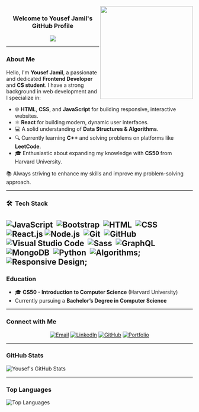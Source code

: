<img width="250" align="right" src="https://c.tenor.com/_DOBjnGspYAAAAAM/code-coding.gif">

<h3 align="center">
  Welcome to Yousef Jamil's GitHub Profile
</h3>

<p align="center">
  <a href="https://github.com/DenverCoder1/readme-typing-svg">
    <img src="https://readme-typing-svg.herokuapp.com/?lines=Frontend%20Developer%20%F0%9F%9A%80;JavaScript%20%26%20React%20Enthusiast;C++%20%26%20CS50%20Learner&font=Fira%20Code&center=true&width=500&height=45&color=58a6ff&vCenter=true&size=22">
  </a>
</p> 

---

### About Me

Hello, I'm **Yousef Jamil**, a passionate and dedicated **Frontend Developer** and **CS student**. I have a strong background in web development and I specialize in:

  - 🌐 **HTML**, **CSS**, and **JavaScript** for building responsive, interactive websites.  
  - ⚛️ **React** for building modern, dynamic user interfaces.  
  - 💻 A solid understanding of **Data Structures & Algorithms**.  
  - 🔍 Currently learning **C++** and solving problems on platforms like **LeetCode**.  
  - 🎓 Enthusiastic about expanding my knowledge with **CS50** from Harvard University.  
  
  📚 Always striving to enhance my skills and improve my problem-solving approach.


---

  ### 🛠 &nbsp;Tech Stack
  ![JavaScript](https://img.shields.io/badge/-JavaScript-05122A?style=flat&logo=javascript)&nbsp;
  ![Bootstrap](https://img.shields.io/badge/-Bootstrap-05122A?style=flat&logo=bootstrap&logoColor=563D7C)&nbsp;
  ![HTML](https://img.shields.io/badge/-HTML-05122A?style=flat&logo=HTML5)&nbsp;
  ![CSS](https://img.shields.io/badge/-CSS-05122A?style=flat&logo=CSS3&logoColor=1572B6)&nbsp;
  ![React.js](https://img.shields.io/badge/-React-05122A?style=flat&logo=react)
  ![Node.js](https://img.shields.io/badge/-Node.js-05122A?style=flat&logo=node.js&logoColor=339933)&nbsp;
  ![Git](https://img.shields.io/badge/-Git-05122A?style=flat&logo=git)&nbsp;
  ![GitHub](https://img.shields.io/badge/-GitHub-05122A?style=flat&logo=github)&nbsp;
  ![Visual Studio Code](https://img.shields.io/badge/-Visual%20Studio%20Code-05122A?style=flat&logo=visual-studio-code&logoColor=007ACC)&nbsp;
  ![Sass](https://img.shields.io/badge/-Sass-05122A?style=flat&logo=sass)&nbsp;
  ![GraphQL](https://img.shields.io/badge/-GraphQL-05122A?style=flat&logo=GraphQL)&nbsp;
  ![MongoDB](https://img.shields.io/badge/-MongoDB-05122A?style=flat&logo=MongoDB)&nbsp;
  ![Python](https://img.shields.io/badge/-Python%20-05122A?style=flat&logo=python)&nbsp;
  ![Algorithms](https://img.shields.io/badge/-Algorithms-05122A?style=flat&logo=appveyor&logoColor=0078D4);
  ![Responsive Design](https://img.shields.io/badge/-Responsive%20Design-05122A?style=flat&logo=html5&logoColor=E34F26);
  ---

### Education

- 🎓 **CS50 - Introduction to Computer Science** (Harvard University)
- Currently pursuing a **Bachelor’s Degree in Computer Science**

---

### Connect with Me

<p align="center">
  <a href="mailto:yousefjamelabdulatif@gmail.com"><img src="https://img.shields.io/badge/Email-%40yousefjamelabdulatif-FF6600?style=for-the-badge&logo=gmail&logoColor=white" alt="Email"></a>
  <a href="https://linkedin.com/in/yousefjamil" target="_blank"><img src="https://img.shields.io/badge/-LinkedIn-%230077B5?style=for-the-badge&logo=linkedin&logoColor=white" alt="LinkedIn"></a>
  <a href="https://github.com/yousef-jamil" target="_blank"><img src="https://img.shields.io/badge/-GitHub-%23121011?style=for-the-badge&logo=github&logoColor=white" alt="GitHub"></a>
  <a href="https://yousefportfolio.com" target="_blank"><img src="https://img.shields.io/badge/-Portfolio-%233B82F6?style=for-the-badge&logo=website&logoColor=white" alt="Portfolio"></a>
</p>

---

### GitHub Stats

![Yousef's GitHub Stats](https://github-readme-stats.vercel.app/api?username=yousef-jamil&show_icons=true&count_private=true&theme=radical)

---

### Top Languages

![Top Languages](https://github-readme-stats.vercel.app/api/top-langs?username=yousef-jamil&show_icons=true&layout=compact&theme=radical)
